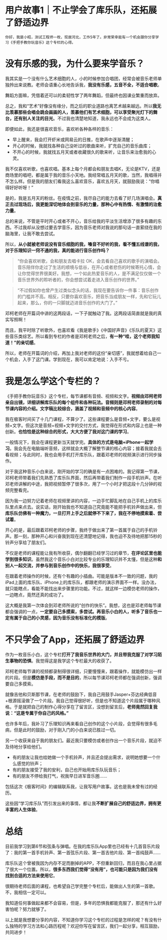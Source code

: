 # 用户故事1｜不止学会了库乐队，还拓展了舒适边界

    你好，我是小昭，测试工程师一枚，现居河北，工作5年了。非常荣幸能有一个机会跟你分享学习《手把手教你玩音乐》这个专栏的心得。

# 没有乐感的我，为什么要来学音乐？

我其实是一个没有什么艺术细胞的人，小的时候参加合唱团，经常会被音乐老师单独拎出来说教。老师会语重心长地告诉我，**我没有乐感，五音不全，不适合唱歌**。

舞蹈方面嘛，凭借着还可以的柔韧性学了两年舞蹈，但最终也因课业繁重而放弃。

总之，我和“艺术”好像没有缘分，而之后的职业道路也离艺术越来越远。所以**我无比羡慕那些会唱会跳会画画的人，羡慕他们有艺术细胞，可以享受聚光灯下的舞台，还有别人关注的目光**。不过我也清楚地知道，我永远也不会成为这类人。

即便如此，我还是很喜欢音乐，喜欢听各种各样的音乐：

*   早上醒来，我会打开虾米或网易云的日推，在歌声中逐渐清醒；
*   开心的时候，我就找各种自己没听过的歌曲来听，扩充自己的音乐曲库；
*   不开心的时候，我就找五月天或者收藏很久的歌来听，让音乐来治愈我的心灵。

我不仅喜欢听歌，也喜欢唱。基本上每个月都会和朋友去唱K，无论是KTV，还是商场里的唱吧，都是属于我的音乐小天地。我经常唱五月天的歌，当然，我唱得并不怎么样。但是我的朋友们看我这么喜欢音乐，喜欢五月天，就鼓励我说：“你唱得好好听呀！”

是的，我是五月天的粉丝。在疫情之前，我尽自己的能力去看了好几场演唱会。**真正去过现场后，我更能深切地体会到音乐的力量，那种心中有热情、有激情的治愈力量**。

总的来说，不管是平时开心或者不开心，音乐给我的平淡生活增添了很多有趣的东西。不过我却从没想过要去学音乐，因为音乐老师对我说的那句话一直萦绕在我的脑海里，让我不敢去尝试。

所以，**从小就被老师说没有音乐细胞的我，嗓音不好听的我，看不懂五线谱的我，对于乐理知识一窍不通的我，真的能进行音乐创作吗？**

> “你会喜欢听歌，会和朋友去唱卡拉 OK，会去看自己喜欢的歌手的演唱会。音乐陪伴你走过了生活的顺境与低谷，在开心或者悲伤的时候寄托心情，会让你觉得世界很美好。我想，一个如此热爱音乐的人，是不满足仅仅做一个音乐世界外的聆听者的，你会想尝试着走进入音乐创作的世界。”

> “不过假如你也曾产生过类似念头的话，我现在要告诉你一件事：音乐创作的门槛并不高。相反，只要你喜欢音乐，把音乐当成朋友一样，先和它玩儿起来，那么，你的一只脚就迈进音乐创作的大门了。”

邓柯老师在开篇词中讲的这两段话，一下子就触动了我。这两段话简直就是我的真实写照啊！

而且，我平时除了听歌外，也喜欢看《我是歌手》《中国好声音》《乐队的夏天》这些音乐类综艺。所以看到专栏的作者是邓柯老师之后，**有一种“哇，这个老师我知道！”的亲切感**。

所以，老师在开篇词的介绍，再加上我对老师的这份“亲切感”，我就想着给自己一个机会，入手了这门课。学到现在，我可以肯定地说：入手不亏。

# 我是怎么学这个专栏的？

《手把手教你玩音乐》这个专栏，每节课都有音频、视频和文字。**视频由邓柯老师亲自出镜，详细讲解库乐队的每个组件和各种玩法。音频则是邓柯老师录制的对每节课内容的介绍。文字稿比较综合，涵盖了视频和音频中的核心内容**。

我在极客时间买了十几门课程，不算少了。这些课程要么是音频+文字，要么是视频+文字。但这次是音频+视频+文字的交付方式，我觉得在形式和内容上也是一种创新。**也恰恰是这种综合的形式，大大方便了我对这门课的学习**。

一般情况下，我会在课程更新当天就学完。**具体的方式是电脑+iPhone一起学习**。我会先在电脑端听音频，这样就会大概了解整节课的核心内容；接着我就会去看视频；与此同时，我也会用手机打开库乐队，跟着邓老师的视频演示进行同步操作。

对于我这种音乐小白来说，刚开始的学习的确是有一点困难的。我记得第一节课，邓柯老师带着我们先熟悉了库乐队界面，然后再带着我们制作一段手机铃声。在听邓老师讲解的中途，我把视频暂停了很多次，用了一个小时才把这段十几分钟的视频完整看完。

因为我一边努力记着老师在视频里讲的内容，一边手忙脚乱地在自己手机上的库乐队里点来点去。说实话，刚开始我也不知道自己究竟能不能把手机铃声做出来，但**库乐队仿佛有一种魔力，一旦打开上手之后就停不下来了，我在不停地摸索着、尝试着**。

开心的是，最后跟着邓柯老师的步骤，我终于做出来了第一首属于自己的手机铃声。那一刻，那种开心和兴奋我到现在还清楚地记得，我也迫不及待地把那15秒的铃声分享给了朋友们。

不仅是老师的课程能让我有所收获，偶尔翻翻已经学习过的章节，**在评论区里也能学到很多知识**。虽然我这个音乐小白对比较专业的乐理知识并不太懂，但是这种**和别人一起交流，并参与到音乐创作中的快乐，我很享受**。

在跟着老师操作的时候，还有个有趣的小插曲。可能是版本不一致的问题，我的iPad上面的库乐队、iPhone上的库乐队，都跟老师的演示界面不一样。没办法，就只能瞎点，看能不能找出来步骤里的功能。不过，就这样一边模仿老师的操作，一边瞎点，竟然还真的成功了。

这大概是我第一次体会到邓老师所说的“创作的快乐”。我想，这也是邓老师每节课都会强调的一点，**一定要自己多摸索，多尝试。再音乐小白的人，听多了音乐也一定有属于自己的小灵感，因为音乐没有标准化的模版**。

# 不只学会了App，还拓展了舒适边界

作为一枚音乐小白，这个专栏**打开了我音乐世界的大门，并且带我克服了对学习陌生事物的恐惧**。我觉得这是我学这个专栏最大的收获了。

邓柯老师每节课的视频都录制得很详细，只要慢慢来，跟着操作，就能模仿出一样的片段。但是**模仿是手段，而不是目的**，所以每节课邓柯老师都在强调创新，强调要自己多摸索。

就像吉他和贝斯那节课，在老师的鼓励下，我自己用鼓手Jasper+芬达经典低音+根源摇滚做了一个片段。我自己觉得很好听，但是也不知道这个片段属于哪种风格。于是就把自己的制作心得分享在了留言区，没想到留言后，**老师竟然回复我说：“这是专属于你自己的风格。”**

也许多年后，我补习了乐理知识再来看自己创作的这个小片段，会觉得有很多毛病，但是此时的鼓励，对于刚入门的小白来说已胜过一切。

另一个收获来自于我的朋友们。最近我只要模仿或者创作出一个音乐片段，就迫不及待地分享给他们。

*   有的朋友让我也给她做一个手机铃声，并且还会提出需求，说明她想要一个什么感觉的铃声；
*   有的朋友接受了我的安利，自己也开始用库乐队玩音乐；
*   有的朋友不停给我打气，祝我早日进军音乐圈……

包括这次《极客时间》的编辑联系我，让我写用户故事。这也是我未曾有过的经历。

这些因“学习库乐队”而引发出来的事情，都让我**不断扩展自己的舒适边界，拥有更丰富的人生体验**。

# 总结

目前我学习到第6节和弦条与弹唱。在我的库乐队App里也已经有十几首音乐片段了：我的第一首手机铃声、第一首弦乐片段、第一首吉他片段、第一首纯鼓声……

库乐队这个曾被我因为内存不足而删掉的APP，不但重新回归，而且在我心里占据了很大一个位置。所以，**很多东西我们觉得“没有用”，也可能只是因为我们没有找到合适的方法来使用它**。

很期待老师后面的课程，也希望自己学完整个专栏后，能做出人生的第一首歌。不，我相信一定可以。

我知道任何事做起来都不会容易，但是，多年的恐惧我都能克服了，那还有什么好害怕呢？努力就够了。

以上就是我想要分享的内容，不知道你学习这个专栏的过程是怎样的呢？有没有什么独特的学习方法和心路历程呢？欢迎你写在留言区，我们一起分享，相互鼓励，共同进步！
    
